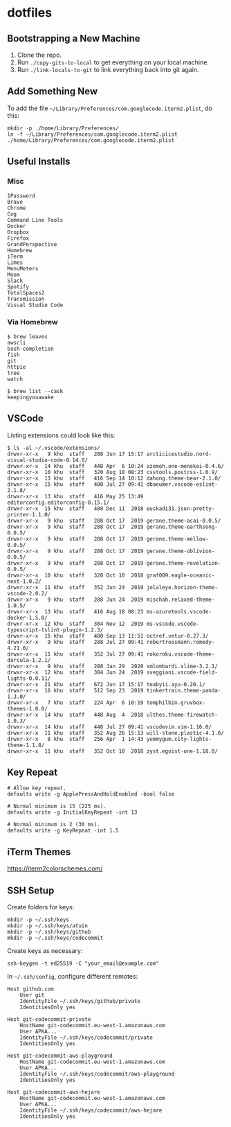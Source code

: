 # dotfiles

## Bootstrapping a New Machine

1. Clone the repo.
2. Run `./copy-gits-to-local` to get everything on your local machine.
3. Run `./link-locals-to-git` to link everything back into git again.

## Add Something New

To add the file `~/Library/Preferences/com.googlecode.iterm2.plist`, do this:

```
mkdir -p ./home/Library/Preferences/
ln -f ~/Library/Preferences/com.googlecode.iterm2.plist ./home/Library/Preferences/com.googlecode.iterm2.plist
```

## Useful Installs

### Misc

```
1Password
Brave
Chrome
Cog
Command Line Tools
Docker
Dropbox
Firefox
GrandPerspective
Homebrew
iTerm
Limes
MenuMeters
Moom
Slack
Spotify
TotalSpaces2
Transmission
Visual Studio Code
```

### Via Homebrew

```
$ brew leaves
awscli
bash-completion
fish
git
httpie
tree
watch

$ brew list --cask
keepingyouawake
```


## VSCode

Listing extensions could look like this:

```
$ ls -al ~/.vscode/extensions/
drwxr-xr-x   9 khu  staff   288 Jun 17 15:17 arcticicestudio.nord-visual-studio-code-0.14.0/
drwxr-xr-x  14 khu  staff   448 Apr  6 10:24 azemoh.one-monokai-0.4.6/
drwxr-xr-x  10 khu  staff   320 Aug 18 08:23 csstools.postcss-1.0.9/
drwxr-xr-x  13 khu  staff   416 Sep 14 10:12 dahong.theme-bear-2.1.0/
drwxr-xr-x  15 khu  staff   480 Jul 27 09:41 dbaeumer.vscode-eslint-2.1.8/
drwxr-xr-x  13 khu  staff   416 May 25 13:49 editorconfig.editorconfig-0.15.1/
drwxr-xr-x  15 khu  staff   480 Dec 11  2018 euskadi31.json-pretty-printer-1.1.0/
drwxr-xr-x   9 khu  staff   288 Oct 17  2019 gerane.theme-acai-0.0.5/
drwxr-xr-x   9 khu  staff   288 Oct 17  2019 gerane.theme-earthsong-0.0.5/
drwxr-xr-x   9 khu  staff   288 Oct 17  2019 gerane.theme-mellow-0.0.5/
drwxr-xr-x   9 khu  staff   288 Oct 17  2019 gerane.theme-oblivion-0.0.5/
drwxr-xr-x   9 khu  staff   288 Oct 17  2019 gerane.theme-revelation-0.0.5/
drwxr-xr-x  10 khu  staff   320 Oct 10  2018 graf009.eagle-oceanic-next-1.0.2/
drwxr-xr-x  11 khu  staff   352 Jun 24  2019 jolaleye.horizon-theme-vscode-2.0.2/
drwxr-xr-x   9 khu  staff   288 Jun 24  2019 mischah.relaxed-theme-1.0.5/
drwxr-xr-x  13 khu  staff   416 Aug 18 08:23 ms-azuretools.vscode-docker-1.5.0/
drwxr-xr-x  12 khu  staff   384 Nov 12  2019 ms-vscode.vscode-typescript-tslint-plugin-1.2.3/
drwxr-xr-x  15 khu  staff   480 Sep 13 11:51 octref.vetur-0.27.3/
drwxr-xr-x   9 khu  staff   288 Jul 27 09:41 robertrossmann.remedy-4.21.0/
drwxr-xr-x  11 khu  staff   352 Jul 27 09:41 rokoroku.vscode-theme-darcula-1.2.1/
drwxr-xr-x   9 khu  staff   288 Jan 29  2020 smlombardi.slime-3.2.1/
drwxr-xr-x  12 khu  staff   384 Jun 24  2019 sveggiani.vscode-field-lights-0.0.11/
drwxr-xr-x  21 khu  staff   672 Jun 17 15:17 teabyii.ayu-0.20.1/
drwxr-xr-x  16 khu  staff   512 Sep 23  2019 tinkertrain.theme-panda-1.3.0/
drwxr-xr-x   7 khu  staff   224 Apr  6 10:19 tomphilbin.gruvbox-themes-1.0.0/
drwxr-xr-x  14 khu  staff   448 Aug  4  2018 ulthes.theme-firewatch-1.0.3/
drwxr-xr-x  14 khu  staff   448 Jul 27 09:41 vscodevim.vim-1.16.0/
drwxr-xr-x  11 khu  staff   352 Aug 26 15:13 will-stone.plastic-4.1.0/
drwxr-xr-x   8 khu  staff   256 Apr  1 14:43 yummygum.city-lights-theme-1.1.8/
drwxr-xr-x  11 khu  staff   352 Oct 10  2018 zyst.egoist-one-1.18.0/
```

## Key Repeat

```
# Allow key repeat.
defaults write -g ApplePressAndHoldEnabled -bool false

# Normal minimum is 15 (225 ms).
defaults write -g InitialKeyRepeat -int 13

# Normal minimum is 2 (30 ms).
defaults write -g KeyRepeat -int 1.5
```

## iTerm Themes

https://iterm2colorschemes.com/


## SSH Setup

Create folders for keys:

```
mkdir -p ~/.ssh/keys
mkdir -p ~/.ssh/keys/atuin
mkdir -p ~/.ssh/keys/github
mkdir -p ~/.ssh/keys/codecommit
```

Create keys as necessary:

```
ssh-keygen -t ed25519 -C "your_email@example.com"
```

In `~/.ssh/config`, configure different remotes:

```
Host github.com
    User git
    IdentityFile ~/.ssh/keys/github/private
    IdentitiesOnly yes

Host git-codecommit-private
    HostName git-codecommit.eu-west-1.amazonaws.com
    User APKA...
    IdentityFile ~/.ssh/keys/codecommit/private
    IdentitiesOnly yes

Host git-codecommit-aws-playground
	HostName git-codecommit.eu-west-1.amazonaws.com
	User APKA...
	IdentityFile ~/.ssh/keys/codecommit/aws-playground
	IdentitiesOnly yes

Host git-codecommit-aws-hejare
	HostName git-codecommit.eu-west-1.amazonaws.com
	User APKA...
	IdentityFile ~/.ssh/keys/codecommit/aws-hejare
	IdentitiesOnly yes
```
